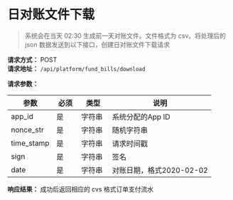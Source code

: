 # 日对账文件下载

> 系统会在当天 02:30 生成前一天对账文件。文件格式为 csv。将处理后的 json 数据发送到以下接口，创建日对账文件下载请求

**请求方式：** POST <br>
**请求地址：** `/api/platform/fund_bills/download`<br>

<!-- **请求参数：**
``` json
{
  "app_id": "2019071516330002",
  "nonce_str": "QWFHFC5COWUNI6YW",
  "date": "2020-02-02",
  "time_stamp": "1565075652",
  "sign": "a780ed1ca7a8936655df61d34c29e77149b4f852"
}
``` -->

**请求参数：**

| 参数 <div style="width: 60pt"></div> | 必须 <div style="width: 30pt"></div> | 类型 <div style="width: 40pt"></div> | 说明 |
| --- | --- | --- | --- |
| app_id | 是 | 字符串 | 系统分配的App ID |
| nonce_str | 是 | 字符串 | 随机字符串 |
| time_stamp | 是 | 字符串 | 请求时间戳 |
| sign | 是 | 字符串 | 签名 |
| date | 是 | 字符串 | 对账日期，格式2020-02-02 |

**响应结果：**
成功后返回相应的 cvs 格式订单支付流水